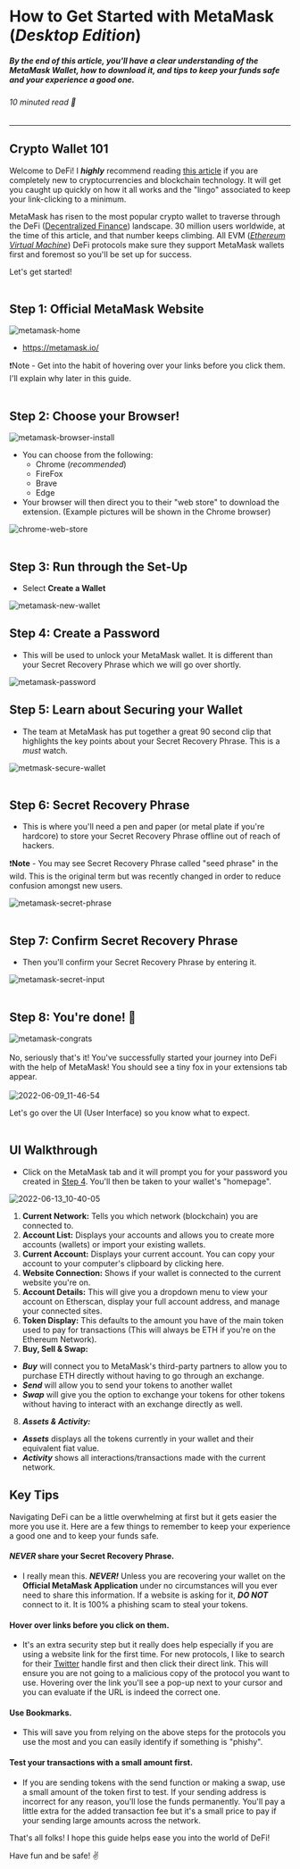 # How to Get Started with MetaMask (_Desktop Edition_)
##### By the end of this article, you'll have a clear understanding of the MetaMask Wallet, how to download it, and tips to keep your funds safe and your experience a good one.
###### 10 minuted read 📖

---

## Crypto Wallet 101

Welcome to DeFi! I **_highly_** recommend reading [this article](https://metamask.zendesk.com/hc/en-us/articles/360015489611) if you are completely new to cryptocurrencies and blockchain technology. It will get you caught up quickly on how it all works and the "lingo" associated to keep your link-clicking to a minimum. 

MetaMask has risen to the most popular crypto wallet to traverse through the DeFi ([Decentralized Finance](https://blog.coinbase.com/a-beginners-guide-to-decentralized-finance-defi-574c68ff43c4)) landscape. 30 million users worldwide, at the time of this article, and that number keeps climbing. All EVM ([_Ethereum Virtual Machine_](https://moralis.io/evm-explained-what-is-ethereum-virtual-machine/)) DeFi protocols make sure they support MetaMask wallets first and foremost so you'll be set up for success.

Let's get started!
<br>
<br>
## Step 1: Official MetaMask Website

![metamask-home](https://user-images.githubusercontent.com/17716182/173207762-1c1f118c-d98a-4f9e-8bf4-e2826bf0d083.png)

- https://metamask.io/

❗️Note - Get into the habit of hovering over your links before you click them. I'll explain why later in this guide.
<br>
<br>
## Step 2: Choose your Browser!

![metamask-browser-install](https://user-images.githubusercontent.com/17716182/173207784-9aea1c1f-4bd9-4a8e-b11c-d927a4a1753b.png)

- You can choose from the following:
  - Chrome (_recommended_)
  - FireFox
  - Brave
  - Edge
- Your browser will then direct you to their "web store" to download the extension. (Example pictures will be shown in the Chrome browser)

![chrome-web-store](https://user-images.githubusercontent.com/17716182/173207996-306f379f-fee9-4547-937d-e4f6a0de7a3a.png)
<br>
<br>
## Step 3: Run through the Set-Up

- Select **Create a Wallet**

![metamask-new-wallet](https://user-images.githubusercontent.com/17716182/173207807-3b03ad08-84a7-40f3-b335-df2ddddeae17.png)

## Step 4: Create a Password

- This will be used to unlock your MetaMask wallet. It is different than your Secret Recovery Phrase which we will go over shortly.

![metamask-password](https://user-images.githubusercontent.com/17716182/173207815-3697a21c-5a5f-488b-9e25-c999df742ea7.png)
<br>
## Step 5: Learn about Securing your Wallet

- The team at MetaMask has put together a great 90 second clip that highlights the key points about your Secret Recovery Phrase. This is a _must_ watch.

![metmask-secure-wallet](https://user-images.githubusercontent.com/17716182/173207822-7da62974-92d5-4911-8bb2-72d5bf7c3570.png)
<br>
<br>
## Step 6: Secret Recovery Phrase

- This is where you'll need a pen and paper (or metal plate if you're hardcore) to store your Secret Recovery Phrase offline out of reach of hackers.

❗️**Note** - You may see Secret Recovery Phrase called "seed phrase" in the wild. This is the original term but was recently changed in order to reduce confusion amongst new users.

![metamask-secret-phrase](https://user-images.githubusercontent.com/17716182/173207832-f8f193a9-3ed4-4b90-af5f-fbf2714a071b.png)
<br>
<br>
## Step 7: Confirm Secret Recovery Phrase

- Then you'll confirm your Secret Recovery Phrase by entering it.

![metamask-secret-input](https://user-images.githubusercontent.com/17716182/173207841-6ad0d8cd-0875-4c50-ba6f-eac002a995b4.png)
<br>
<br>
## Step 8: You're done! 🥳

![metamask-congrats](https://user-images.githubusercontent.com/17716182/173207846-682b38d0-eecf-4bc7-a1fc-ae27044c5003.png)
<br>
<br>
No, seriously that's it! You've successfully started your journey into DeFi with the help of MetaMask! You should see a tiny fox in your extensions tab appear.
<br>
<br>
![2022-06-09_11-46-54](https://user-images.githubusercontent.com/17716182/173207860-70e5f5d4-d120-4127-944d-48cbf59b55c1.png)

Let's go over the UI (User Interface) so you know what to expect.
<br>
<br>
## UI Walkthrough

* Click on the MetaMask tab and it will prompt you for your password you created in [Step 4](#step-4-create-a-password). You'll then be taken to your wallet's "homepage".

![2022-06-13_10-40-05](https://user-images.githubusercontent.com/17716182/173393351-ed2c11f1-729d-4ede-bd5e-f9f790064bcb.png)

1. **Current Network:** Tells you which network (blockchain) you are connected to.
2. **Account List:** Displays your accounts and allows you to create more accounts (wallets) or import your existing wallets.
3. **Current Account:** Displays your current account. You can copy your account to your computer's clipboard by clicking here.
4. **Website Connection:** Shows if your wallet is connected to the current website you're on.
5. **Account Details:** This will give you a dropdown menu to view your account on Etherscan, display your full account address, and manage your connected sites.
6. **Token Display:** This defaults to the amount you have of the main token used to pay for transactions (This will always be ETH if you're on the Ethereum Network).
7. **Buy, Sell & Swap:** 
  - _**Buy**_ will connect you to MetaMask's third-party partners to allow you to purchase ETH directly without having to go through an exchange.
  - _**Send**_ will allow you to send your tokens to another wallet
  - _**Swap**_ will give you the option to exchange your tokens for other tokens without having to interact with an exchange directly as well.
8. _**Assets & Activity:**_
  - _**Assets**_ displays all the tokens currently in your wallet and their equivalent fiat value.
  - _**Activity**_ shows all interactions/transactions made with the current network.

## Key Tips
Navigating DeFi can be a little overwhelming at first but it gets easier the more you use it. Here are a few things to remember to keep your experience a good one and to keep your funds safe.

#### _NEVER_ share your Secret Recovery Phrase.
- I really mean this. _**NEVER!**_ Unless you are recovering your wallet on the **Official MetaMask Application** under no circumstances will you ever need to share this information. If a website is asking for it, _**DO NOT**_ connect to it. It is 100% a phishing scam to steal your tokens.

#### Hover over links before you click on them.
- It's an extra security step but it really does help especially if you are using a website link for the first time. For new protocols, I like to search for their [Twitter](https://twitter.com/) handle first and then click their direct link. This will ensure you are not going to a malicious copy of the protocol you want to use. Hovering over the link you'll see a pop-up next to your cursor and you can evaluate if the URL is indeed the correct one.

#### Use Bookmarks.
- This will save you from relying on the above steps for the protocols you use the most and you can easily identify if something is "phishy".

#### Test your transactions with a small amount first.
- If you are sending tokens with the send function or making a swap, use a small amount of the token first to test. If your sending address is incorrect for any reason, you'll lose the funds permanently. You'll pay a little extra for the added transaction fee but it's a small price to pay if your sending large amounts across the network.

That's all folks! I hope this guide helps ease you into the world of DeFi!

Have fun and be safe! ✌️



